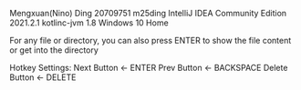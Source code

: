 Mengxuan(Nino) Ding
20709751 m25ding
IntelliJ IDEA Community Edition 2021.2.1
kotlinc-jvm 1.8
Windows 10 Home

For any file or directory, you can also press ENTER to show the file content or get into the directory

Hotkey Settings:
Next Button	<- ENTER
Prev Button	<- BACKSPACE
Delete Button	<- DELETE
 
